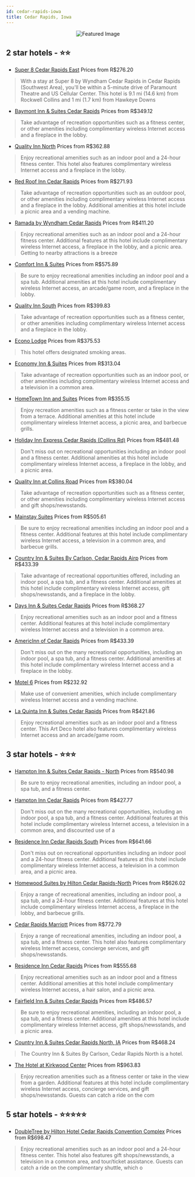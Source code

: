 ```yaml
---
id: cedar-rapids-iowa
title: Cedar Rapids, Iowa
---
```


<center><img src="https://i.travelapi.com/hotels/1000000/60000/50600/50564/409d00d4_z.jpg" alt="Featured Image" /></center>


##  2 star hotels - ⭐️⭐️

-    [Super 8 Cedar Rapids East](https://us.hurb.com/hotels/cedar-rapids/super-8-cedar-rapids-east-JNP-JP068690?cmp=18055) Prices from R$276.20
   > With a stay at Super 8 by Wyndham Cedar Rapids in Cedar Rapids (Southwest Area), you'll be within a 5-minute drive of Paramount Theatre and US Cellular Center. This hotel is 9.1 mi (14.6 km) from Rockwell Collins and 1 mi (1.7 km) from Hawkeye Downs 
-    [Baymont Inn & Suites Cedar Rapids](https://us.hurb.com/hotels/cedar-rapids/baymont-inn-suites-cedar-rapids-JNP-JP780864?cmp=18055) Prices from R$349.12
   > Take advantage of recreation opportunities such as a fitness center, or other amenities including complimentary wireless Internet access and a fireplace in the lobby.
-    [Quality Inn North](https://us.hurb.com/hotels/cedar-rapids/quality-inn-north-JNP-JP012202?cmp=18055) Prices from R$362.88
   > Enjoy recreational amenities such as an indoor pool and a 24-hour fitness center. This hotel also features complimentary wireless Internet access and a fireplace in the lobby.
-    [Red Roof Inn Cedar Rapids](https://us.hurb.com/hotels/cedar-rapids/red-roof-inn-cedar-rapids-JNP-JP180934?cmp=18055) Prices from R$271.93
   > Take advantage of recreation opportunities such as an outdoor pool, or other amenities including complimentary wireless Internet access and a fireplace in the lobby. Additional amenities at this hotel include a picnic area and a vending machine.
-    [Ramada by Wyndham Cedar Rapids](https://us.hurb.com/hotels/cedar-rapids/ramada-by-wyndham-cedar-rapids-JNP-JP975239?cmp=18055) Prices from R$411.20
   > Enjoy recreational amenities such as an indoor pool and a 24-hour fitness center. Additional features at this hotel include complimentary wireless Internet access, a fireplace in the lobby, and a picnic area. Getting to nearby attractions is a breeze
-    [Comfort Inn & Suites](https://us.hurb.com/hotels/cedar-rapids/comfort-inn-suites-JNP-JP800482?cmp=18055) Prices from R$575.89
   > Be sure to enjoy recreational amenities including an indoor pool and a spa tub. Additional amenities at this hotel include complimentary wireless Internet access, an arcade/game room, and a fireplace in the lobby.
-    [Quality Inn South](https://us.hurb.com/hotels/cedar-rapids/quality-inn-south-JNP-JP012213?cmp=18055) Prices from R$399.83
   > Take advantage of recreation opportunities such as a fitness center, or other amenities including complimentary wireless Internet access and a fireplace in the lobby.
-    [Econo Lodge](https://us.hurb.com/hotels/cedar-rapids/econo-lodge-JNP-JP809416?cmp=18055) Prices from R$375.53
   > This hotel offers designated smoking areas.
-    [Economy Inn & Suites](https://us.hurb.com/hotels/cedar-rapids/economy-inn-suites-JNP-JP180407?cmp=18055) Prices from R$313.04
   > Take advantage of recreation opportunities such as an indoor pool, or other amenities including complimentary wireless Internet access and a television in a common area.
-    [HomeTown Inn and Suites](https://us.hurb.com/hotels/cedar-rapids/hometown-inn-and-suites-JNP-JP257149?cmp=18055) Prices from R$355.15
   > Enjoy recreation amenities such as a fitness center or take in the view from a terrace. Additional amenities at this hotel include complimentary wireless Internet access, a picnic area, and barbecue grills.
-    [Holiday Inn Express Cedar Rapids (Collins Rd)](https://us.hurb.com/hotels/cedar-rapids/holiday-inn-express-cedar-rapids-collins-rd-JNP-JP114703?cmp=18055) Prices from R$481.48
   > Don't miss out on recreational opportunities including an indoor pool and a fitness center. Additional amenities at this hotel include complimentary wireless Internet access, a fireplace in the lobby, and a picnic area.
-    [Quality Inn at Collins Road](https://us.hurb.com/hotels/cedar-rapids/quality-inn-at-collins-road-JNP-JP012212?cmp=18055) Prices from R$380.04
   > Take advantage of recreation opportunities such as a fitness center, or other amenities including complimentary wireless Internet access and gift shops/newsstands.
-    [Mainstay Suites](https://us.hurb.com/hotels/cedar-rapids/mainstay-suites-JNP-JP012203?cmp=18055) Prices from R$505.61
   > Be sure to enjoy recreational amenities including an indoor pool and a fitness center. Additional features at this hotel include complimentary wireless Internet access, a television in a common area, and barbecue grills.
-    [Country Inn & Suites By Carlson, Cedar Rapids Airp](https://us.hurb.com/hotels/cedar-rapids/country-inn-suites-by-carlson-cedar-rapids-airp-JNP-JP114680?cmp=18055) Prices from R$433.39
   > Take advantage of recreational opportunities offered, including an indoor pool, a spa tub, and a fitness center. Additional amenities at this hotel include complimentary wireless Internet access, gift shops/newsstands, and a fireplace in the lobby.
-    [Days Inn & Suites Cedar Rapids](https://us.hurb.com/hotels/cedar-rapids/days-inn-suites-cedar-rapids-JNP-JP347537?cmp=18055) Prices from R$368.27
   > Enjoy recreational amenities such as an indoor pool and a fitness center. Additional features at this hotel include complimentary wireless Internet access and a television in a common area.
-    [AmericInn of Cedar Rapids](https://us.hurb.com/hotels/cedar-rapids/americinn-of-cedar-rapids-JNP-JP262632?cmp=18055) Prices from R$433.39
   > Don't miss out on the many recreational opportunities, including an indoor pool, a spa tub, and a fitness center. Additional amenities at this hotel include complimentary wireless Internet access and a fireplace in the lobby.
-    [Motel 6](https://us.hurb.com/hotels/cedar-rapids/motel-6-JNP-JP068689?cmp=18055) Prices from R$232.92
   > Make use of convenient amenities, which include complimentary wireless Internet access and a vending machine.
-    [La Quinta Inn & Suites Cedar Rapids](https://us.hurb.com/hotels/cedar-rapids/la-quinta-inn-suites-cedar-rapids-JNP-JP976466?cmp=18055) Prices from R$421.86
   > Enjoy recreational amenities such as an indoor pool and a fitness center. This Art Deco hotel also features complimentary wireless Internet access and an arcade/game room.

##  3 star hotels - ⭐️⭐️⭐️

-    [Hampton Inn & Suites Cedar Rapids - North](https://us.hurb.com/hotels/cedar-rapids/hampton-inn-suites-cedar-rapids-north-JNP-JP012206?cmp=18055) Prices from R$540.98
   > Be sure to enjoy recreational amenities, including an indoor pool, a spa tub, and a fitness center.
-    [Hampton Inn Cedar Rapids](https://us.hurb.com/hotels/cedar-rapids/hampton-inn-cedar-rapids-JNP-JP201639?cmp=18055) Prices from R$427.77
   > Don't miss out on the many recreational opportunities, including an indoor pool, a spa tub, and a fitness center. Additional features at this hotel include complimentary wireless Internet access, a television in a common area, and discounted use of a
-    [Residence Inn Cedar Rapids South](https://us.hurb.com/hotels/cedar-rapids/residence-inn-cedar-rapids-south-JNP-JP812753?cmp=18055) Prices from R$641.66
   > Don't miss out on recreational opportunities including an indoor pool and a 24-hour fitness center. Additional features at this hotel include complimentary wireless Internet access, a television in a common area, and a picnic area.
-    [Homewood Suites by Hilton Cedar Rapids-North](https://us.hurb.com/hotels/cedar-rapids/homewood-suites-by-hilton-cedar-rapids-north-JNP-JP012208?cmp=18055) Prices from R$626.02
   > Enjoy a range of recreational amenities, including an indoor pool, a spa tub, and a 24-hour fitness center. Additional features at this hotel include complimentary wireless Internet access, a fireplace in the lobby, and barbecue grills.
-    [Cedar Rapids Marriott](https://us.hurb.com/hotels/cedar-rapids/cedar-rapids-marriott-JNP-JP182944?cmp=18055) Prices from R$772.79
   > Enjoy a range of recreational amenities, including an indoor pool, a spa tub, and a fitness center. This hotel also features complimentary wireless Internet access, concierge services, and gift shops/newsstands.
-    [Residence Inn Cedar Rapids](https://us.hurb.com/hotels/cedar-rapids/residence-inn-cedar-rapids-JNP-JP182041?cmp=18055) Prices from R$555.68
   > Enjoy recreational amenities such as an indoor pool and a fitness center. Additional amenities at this hotel include complimentary wireless Internet access, a hair salon, and a picnic area.
-    [Fairfield Inn & Suites Cedar Rapids](https://us.hurb.com/hotels/cedar-rapids/fairfield-inn-suites-cedar-rapids-JNP-JP338040?cmp=18055) Prices from R$486.57
   > Be sure to enjoy recreational amenities, including an indoor pool, a spa tub, and a fitness center. Additional amenities at this hotel include complimentary wireless Internet access, gift shops/newsstands, and a picnic area.
-    [Country Inn & Suites Cedar Rapids North, IA](https://us.hurb.com/hotels/cedar-rapids/country-inn-suites-cedar-rapids-north-ia-JNP-JP197756?cmp=18055) Prices from R$468.24
   > The Country Inn & Suites By Carlson, Cedar Rapids North is a hotel.
-    [The Hotel at Kirkwood Center](https://us.hurb.com/hotels/cedar-rapids/the-hotel-at-kirkwood-center-JNP-JP847770?cmp=18055) Prices from R$963.83
   > Enjoy recreation amenities such as a fitness center or take in the view from a garden. Additional features at this hotel include complimentary wireless Internet access, concierge services, and gift shops/newsstands. Guests can catch a ride on the com

##  5 star hotels - ⭐️⭐️⭐️⭐️⭐️

-    [DoubleTree by Hilton Hotel Cedar Rapids Convention Complex](https://us.hurb.com/hotels/cedar-rapids/doubletree-by-hilton-hotel-cedar-rapids-convention-complex-JNP-JP072253?cmp=18055) Prices from R$698.47
   > Enjoy recreational amenities such as an indoor pool and a 24-hour fitness center. This hotel also features gift shops/newsstands, a television in a common area, and tour/ticket assistance. Guests can catch a ride on the complimentary shuttle, which o
